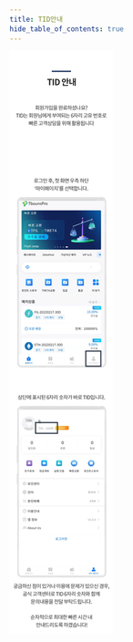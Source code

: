 ```yaml
---
title: TID안내
hide_table_of_contents: true
---
```


[//]: # (TID 说明)

![alt 属性文本](../../../../../../static/img/beginner/guide/tid_dec.jpg)